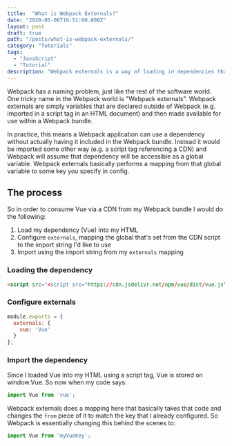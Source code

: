 ```yaml
---
title:  "What is Webpack Externals?"
date: "2020-05-06T16:51:00.000Z"
layout: post
draft: true
path: "/posts/what-is-webpack-externals/"
category: "Tutorials"
tags:
  - "JavaScript"
  - "Tutorial"
description: "Webpack externals is a way of loading in dependencies that are not installed in the node_modules folder. There are a few key points to grasp about this concept to use it properly."
---
```


Webpack has a naming problem, just like the rest of the software world. One tricky name in the Webpack world is "Webpack externals". Webpack externals are simply variables that are declared outside of Webpack (e.g. imported in a script tag in an HTML document) and then made available for use within a Webpack bundle.

In practice, this means a Webpack application can use a dependency without actually having it included in the Webpack bundle. Instead it would be imported some other way (e.g. a script tag referencing a CDN) and Webpack will assume that dependency will be accessible as a global variable. Webpack externals basically performs a mapping from that global variable to some key you specify in config.

## The process

So in order to consume Vue via a CDN from my Webpack bundle I would do the following:

1. Load my dependency (Vue) into my HTML
1. Configure `externals`, mapping the global that's set from the CDN script to the import string I'd like to use
1. Import using the import string from my `externals` mapping

### Loading the dependency

```html
<script src="<script src="https://cdn.jsdelivr.net/npm/vue/dist/vue.js"></script>">
```

### Configure externals

```js
module.exports = {
  externals: {
    vue: 'Vue'
  }
};
```

### Import the dependency

Since I loaded Vue into my HTML using a script tag, Vue is stored on window.Vue. So now when my code says:

```js
import Vue from 'vue';
```

Webpack externals does a mapping here that basically takes that code and changes the `from` piece of it to match the key that I already configured. So Webpack is essentially changing this behind the scenes to:

```js
import Vue from 'myVueKey';
```
